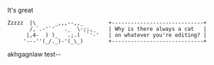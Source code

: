 It's great


    Zzzzz  |\      _,,,--,,_        +-----------------------------+
           /,`.-'`'   ._  \-;;,_    | Why is there always a cat   |
          |,4-  ) )_   .;.(  `'-'   | on whatever you're editing? |
         '---''(_/._)-'(_\_)        +-----------------------------+
		 
		 
		 
akhgagnlaw test--